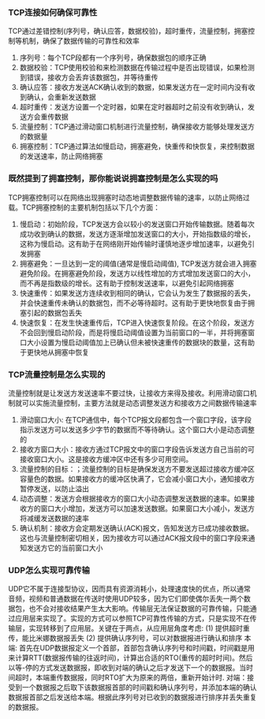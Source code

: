 ### TCP连接如何确保可靠性

TCP通过差错控制(序列号，确认应答，数据校验)，超时重传，流量控制，拥塞控制等机制，确保了数据传输的可靠性和效率
1. 序列号：每个TCP段都有一个序列号，确保数据包的顺序正确
2. 数据校验：TCP使用校验和来检测数据在传输过程中是否出现错误，如果检测到错误，接收方会丢弃该数据包，并等待重传
3. 确认应答：接收方发送ACK确认收到的数据，如果发送方在一定时间内没有收到确认，会重新发送数据
4. 超时重传：发送方设置一个定时器，如果在定时器超时之前没有收到确认，发送方会重传数据
5. 流量控制：TCP通过滑动窗口机制进行流量控制，确保接收方能够处理发送方的数据量
6. 拥塞控制：TCP通过算法如慢启动，拥塞避免，快重传和快恢复，来控制数据的发送速率，防止网络拥塞


### 既然提到了拥塞控制，那你能说说拥塞控制是怎么实现的吗
TCP拥塞控制可以在网络出现拥塞时动态地调整数据传输的速率，以防止网络过载。TCP拥塞控制的主要机制包括以下几个方面：
1. 慢启动：初始阶段，TCP发送方会以较小的发送窗口开始传输数据。随着每次成功收到确认的数据，发送方逐渐增加发送窗口的大小，开始指数级的增长，这称为慢启动。这有助于在网络刚开始传输时谨慎地逐步增加速率，以避免引发拥塞
2. 拥塞避免：一旦达到一定的阈值(通常是慢启动阈值), TCP发送方就会进入拥塞避免阶段。在拥塞避免阶段，发送方以线性增加的方式增加发送窗口的大小，而不再是指数级的增长。这有助于控制发送速率，以避免引起网络拥塞
3. 快速重传：如果发送方连续收到相同的确认，它会认为发生了数据报的丢失，并会快速重传未确认的数据包，而不必等待超时。这有助于更快地恢复由于拥塞引起的数据包丢失
4. 快速恢复：在发生快速重传后，TCP进入快速恢复阶段。在这个阶段，发送方不会回到慢启动阶段，而是将慢启动阈值设置为当前窗口的一半，并将拥塞窗口大小设置为慢启动阈值加上已确认但未被快速重传的数据块的数量，这有助于更快地从拥塞中恢复


### TCP流量控制是怎么实现的
流量控制就是让发送方发送速率不要过快，让接收方来得及接收。利用滑动窗口机制就可以实施流量控制，主要方法就是动态调整发送方和接收方之间数据传输速率
1. 滑动窗口大小: 在TCP通信中，每个TCP报文段都包含一个窗口字段，该字段指示发送方可以发送多少字节的数据而不等待确认。这个窗口大小是动态调整的
2. 接收方窗口大小：接收方通过TCP报文中的窗口字段告诉发送方自己当前的可接收窗口大小。这是接收方缓冲区中还有多少可用空间。
3. 流量控制的目标：；流量控制的目标是确保发送方不要发送超过接收方缓冲区容量色的数据。如果接收方的缓冲区快满了，它会减小窗口大小，通知接收方暂停发送，以防止溢出
4. 动态调整：发送方会根据接收方的窗口大小动态调整发送数据的速率。如果接收方的窗口大小增加，发送方可以加速发送数据。如果窗口大小减小，发送方将减缓发送数据的速率
5. 确认机制：接收方会定期发送确认(ACK)报文，告知发送方已成功接收数据。这也与流量控制密切相关，因为接收方可以通过ACK报文段中的窗口字段来通知发送方它的当前窗口大小


### UDP怎么实现可靠传输
UDP它不属于连接型协议，因而具有资源消耗小，处理速度快的优点，所以通常音频，视频和普通数据在传送时使用UDP较多，因为它们即使偶尔丢失一两个数据包，也不会对接收结果产生太大影响。传输层无法保证数据的可靠传输，只能通过应用层来实现了。实现的方式可以参照TCP可靠性传输的方式，只是实现不在传输层，实现转移到了应用层。关键在于两点，从应用层角度考虑:
(1) 提供超时重传，能比米娜数据报丢失
(2) 提供确认序列号，可以对数据报进行确认和排序
本端: 首先在UDP数据报定义一个首部，首部包含确认序列号和时间戳，时间戳是用来计算RTT(数据报传输的往返时间)，计算出合适的RTO(重传的超时时间)。然后以等-停的方式发送数据报，即收到对端的确认之后才发送下一个的数据报。当时间超时，本端重传数据报，同时RTO扩大为原来的两倍，重新开始计时.
对端：接受到一个数据报之后取下该数据报首部的时间戳和确认序列号，并添加本端的确认数据报首部之后发送给本端。根据此序列号对已收到的数据报进行排序并丢失重复的数据报。
